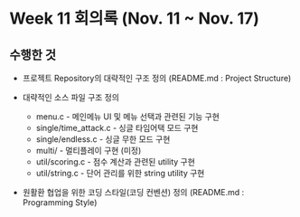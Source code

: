 # Week 11 회의록 (Nov. 11 ~ Nov. 17)

## 수행한 것

* 프로젝트 Repository의 대략적인 구조 정의 (README.md : Project Structure)
* 대략적인 소스 파일 구조 정의
  * menu.c - 메인메뉴 UI 및 메뉴 선택과 관련된 기능 구현
  * single/time_attack.c - 싱글 타임어택 모드 구현
  * single/endless.c - 싱글 무한 모드 구현
  * multi/ - 멀티플레이 구현 (미정)
  * util/scoring.c - 점수 계산과 관련된 utility 구현
  * util/string.c - 단어 관리를 위한 string utility 구현

* 원활환 협업을 위한 코딩 스타일(코딩 컨벤션) 정의 (README.md : Programming Style)




